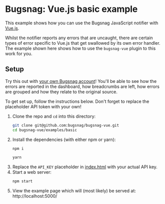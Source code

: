 # Bugsnag: Vue.js basic example

This example shows how you can use the Bugsnag JavaScript notifier with
[Vue.js](https://vuejs.org/).

Whilst the notifier reports any errors that are uncaught, there are certain types
of error specific to Vue.js that get swallowed by its own error handler. The example
shown here shows how to use the `bugsnag-vue` plugin to this work for you.

## Setup

Try this out with [your own Bugsnag account](https://app.bugsnag.com/user/new)!
You'll be able to see how the errors are reported in the dashboard, how breadcrumbs
are left, how errors are grouped and how they relate to the original source.

To get set up, follow the instructions below. Don't forget to replace the placeholder
API token with your own!

1. Clone the repo and `cd` into this directory:
    ```sh
    git clone git@github.com:bugsnag/bugsnag-vue.git
    cd bugsnag-vue/examples/basic
    ```
1. Install the dependencies (with either npm or yarn):
    ```sh
    npm i
    ```
    ```sh
    yarn
    ```
1. Replace the `API_KEY` placeholder in [index.html](index.html) with your actual API key.
1. Start a web server:
    ```sh
    npm start
    ```
1. View the example page which will (most likely) be served at: http://localhost:5000/
